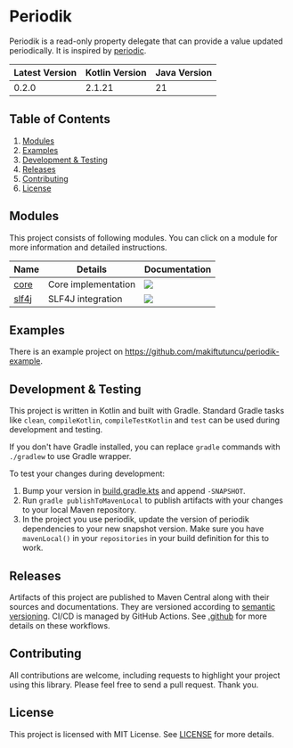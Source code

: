 # Periodik

Periodik is a read-only property delegate that can provide a value updated periodically. It is inspired by [periodic](https://github.com/dvgica/periodic).

| Latest Version | Kotlin Version | Java Version |
|----------------|----------------|--------------|
| 0.2.0          | 2.1.21         | 21           |

## Table of Contents

1. [Modules](#modules)
2. [Examples](#examples)
3. [Development & Testing](#development--testing)
4. [Releases](#releases)
5. [Contributing](#contributing)
6. [License](#license)

## Modules

This project consists of following modules. You can click on a module for more information and detailed instructions.

| Name                     | Details             | Documentation                                                                                                                                                                                         |
|--------------------------|---------------------|-------------------------------------------------------------------------------------------------------------------------------------------------------------------------------------------------------|
| [core](core/README.md)   | Core implementation | [![](https://img.shields.io/badge/docs-0.2.0-brightgreen.svg?style=for-the-badge&logo=kotlin&color=0095d5&labelColor=333333)](https://javadoc.io/doc/dev.akif/periodik-core/latest/core/index.html)   |
| [slf4j](slf4j/README.md) | SLF4J integration   | [![](https://img.shields.io/badge/docs-0.2.0-brightgreen.svg?style=for-the-badge&logo=kotlin&color=0095d5&labelColor=333333)](https://javadoc.io/doc/dev.akif/periodik-slf4j/latest/slf4j/index.html) |

## Examples

There is an example project on https://github.com/makiftutuncu/periodik-example.

## Development & Testing

This project is written in Kotlin and built with Gradle. Standard Gradle tasks like `clean`, `compileKotlin`, `compileTestKotlin` and `test` can be used during development and testing.

If you don't have Gradle installed, you can replace `gradle` commands with `./gradlew` to use Gradle wrapper.

To test your changes during development:

1. Bump your version in [build.gradle.kts](build.gradle.kts#L9) and append `-SNAPSHOT`.
2. Run `gradle publishToMavenLocal` to publish artifacts with your changes to your local Maven repository.
3. In the project you use periodik, update the version of periodik dependencies to your new snapshot version. Make sure you have `mavenLocal()` in your `repositories` in your build definition for this to work.

## Releases

Artifacts of this project are published to Maven Central along with their sources and documentations. They are versioned according to [semantic versioning](https://semver.org). CI/CD is managed by GitHub Actions. See [.github](.github) for more details on these workflows.

## Contributing

All contributions are welcome, including requests to highlight your project using this library. Please feel free to send a pull request. Thank you.

## License

This project is licensed with MIT License. See [LICENSE](LICENSE) for more details.
